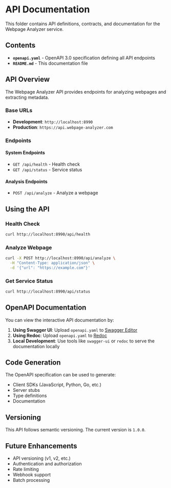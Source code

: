 # API Documentation

This folder contains API definitions, contracts, and documentation for the Webpage Analyzer service.

## Contents

- **`openapi.yaml`** - OpenAPI 3.0 specification defining all API endpoints
- **`README.md`** - This documentation file

## API Overview

The Webpage Analyzer API provides endpoints for analyzing webpages and extracting metadata.

### Base URLs
- **Development**: `http://localhost:8990`
- **Production**: `https://api.webpage-analyzer.com`

### Endpoints

#### System Endpoints
- `GET /api/health` - Health check
- `GET /api/status` - Service status

#### Analysis Endpoints
- `POST /api/analyze` - Analyze a webpage

## Using the API

### Health Check
```bash
curl http://localhost:8990/api/health
```

### Analyze Webpage
```bash
curl -X POST http://localhost:8990/api/analyze \
  -H "Content-Type: application/json" \
  -d '{"url": "https://example.com"}'
```

### Get Service Status
```bash
curl http://localhost:8990/api/status
```

## OpenAPI Documentation

You can view the interactive API documentation by:

1. **Using Swagger UI**: Upload `openapi.yaml` to [Swagger Editor](https://editor.swagger.io/)
2. **Using Redoc**: Upload `openapi.yaml` to [Redoc](https://redocly.github.io/redoc/)
3. **Local Development**: Use tools like `swagger-ui` or `redoc` to serve the documentation locally

## Code Generation

The OpenAPI specification can be used to generate:
- Client SDKs (JavaScript, Python, Go, etc.)
- Server stubs
- Type definitions
- Documentation

## Versioning

This API follows semantic versioning. The current version is `1.0.0`.

## Future Enhancements

- API versioning (v1, v2, etc.)
- Authentication and authorization
- Rate limiting
- Webhook support
- Batch processing 